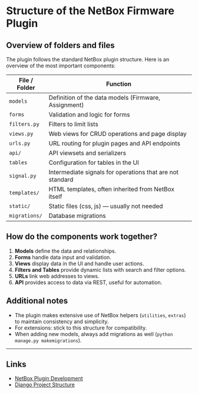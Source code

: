 # Structure of the NetBox Firmware Plugin

## Overview of folders and files

The plugin follows the standard NetBox plugin structure. Here is an overview of the most important components:

| File / Folder        | Function                                         |
|----------------------|--------------------------------------------------|
| `models`          | Definition of the data models (Firmware, Assignment) |
| `forms`           | Validation and logic for forms                    |
| `filters.py`         | Filters to limit lists                            |
| `views.py`           | Web views for CRUD operations and page display    |
| `urls.py`            | URL routing for plugin pages and API endpoints    |
| `api/`               | API viewsets and serializers                     |
| `tables`          | Configuration for tables in the UI                |
| `signal.py`          | Intermediate signals for operations that are not standard |
| `templates/`         | HTML templates, often inherited from NetBox itself|
| `static/`            | Static files (css, js) — usually not needed       |
| `migrations/`        | Database migrations                               |

## How do the components work together?

1. **Models** define the data and relationships.
2. **Forms** handle data input and validation.
3. **Views** display data in the UI and handle user actions.
4. **Filters and Tables** provide dynamic lists with search and filter options.
5. **URLs** link web addresses to views.
6. **API** provides access to data via REST, useful for automation.

## Additional notes

- The plugin makes extensive use of NetBox helpers (`utilities`, `extras`) to maintain consistency and simplicity.
- For extensions: stick to this structure for compatibility.
- When adding new models, always add migrations as well (`python manage.py makemigrations`).

---

## Links

- [NetBox Plugin Development](https://docs.netbox.dev/en/stable/plugins/development/)
- [Django Project Structure](https://docs.djangoproject.com/en/stable/intro/tutorial01/)
